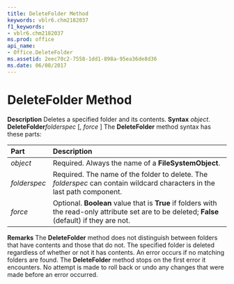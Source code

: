 ```yaml
---
title: DeleteFolder Method
keywords: vblr6.chm2182037
f1_keywords:
- vblr6.chm2182037
ms.prod: office
api_name:
- Office.DeleteFolder
ms.assetid: 2eec70c2-7558-1dd1-898a-95ea36de8d36
ms.date: 06/08/2017
---
```



# DeleteFolder Method



 **Description**
Deletes a specified folder and its contents.
 **Syntax**
 _object_. **DeleteFolder**_folderspec_ [, _force_ ]
The **DeleteFolder** method syntax has these parts:


|**Part**|**Description**|
|:-----|:-----|
| _object_|Required. Always the name of a **FileSystemObject**.|
| _folderspec_|Required. The name of the folder to delete. The  _folderspec_ can contain wildcard characters in the last path component.|
| _force_|Optional. **Boolean** value that is **True** if folders with the read-only attribute set are to be deleted; **False** (default) if they are not.|
 **Remarks**
The **DeleteFolder** method does not distinguish between folders that have contents and those that do not. The specified folder is deleted regardless of whether or not it has contents.
An error occurs if no matching folders are found. The **DeleteFolder** method stops on the first error it encounters. No attempt is made to roll back or undo any changes that were made before an error occurred.

